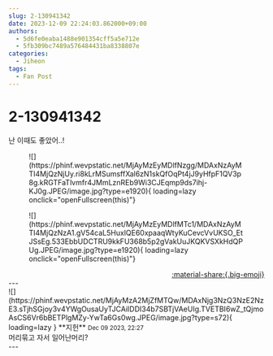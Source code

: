 ```yaml
---
slug: 2-130941342
date: 2023-12-09 22:24:03.862000+09:00
authors:
  - 5d6fe0eaba1488e901354cff5a5e712e
  - 5fb309bc7489a576484431ba8338807e
categories:
  - Jiheon
tags:
  - Fan Post
---
```


# 2-130941342

<div class="post-container" markdown="1">
<div class="content-container md-sidebar__scrollwrap" markdown="1">

난 이때도 좋았어..!
<figure markdown="1">
![](https://phinf.wevpstatic.net/MjAyMzEyMDlfNzgg/MDAxNzAyMTI4MjQzNjUy.ri8kLrMSumsffXal6zN1skQfOqPt4jJ9yHfpF1QV3p8g.kRGTFaTlvmfr4JMmLznREb9Wi3CJEqmp9ds7ihj-KJ0g.JPEG/image.jpg?type=e1920){ loading=lazy onclick="openFullscreen(this)"}
</figure>

<figure markdown="1">
![](https://phinf.wevpstatic.net/MjAyMzEyMDlfMTc1/MDAxNzAyMTI4MjQzNzA1.gV54caL5HuxlQE60xpaaqWtyKuCevcVvUKSO_EtJSsEg.533EbbUDCTRU9kkFU368b5p2gVakUuJKQKVSXkHdQPUg.JPEG/image.jpg?type=e1920){ loading=lazy onclick="openFullscreen(this)"}
</figure>


</div>
</div>

<div style="text-align: right;" markdown="1">
<a href="https://weverse.io/fromis9/fanpost/2-130941342" style="text-align: right;">:material-share:{.big-emoji}</a>
</div>
---

<div class="comments-container md-sidebar__scrollwrap" markdown="1">
<div class="comment" markdown="1">
<div class='id-container' markdown="1">
![](https://phinf.wevpstatic.net/MjAyMzA2MjZfMTQw/MDAxNjg3NzQ3NzE2NzE3.sTjhSGjoy3v4YWgOusaUyTJCAiIDDI34b7SBTjVAeUIg.TVETBI6wZ_tQjmoAsCS6Vr6bBETPlgMZy-YwTa6Gs0wg.JPEG/image.jpg?type=s72){ loading=lazy }
**<span class="artist">지헌</span>** <small>Dec 09 2023, 22:27</small><br>
</div>
<div class='comment-body' markdown="1">
머리묶고 자서 일어난머리?
</div>
</div>
</div>
---
